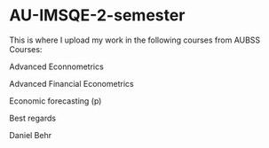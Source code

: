 # AU-IMSQE-2-semester

This is where I upload my work in the following courses from AUBSS
Courses:

Advanced Econnometrics

Advanced Financial Econometrics

Economic forecasting (p)

Best regards

Daniel Behr
